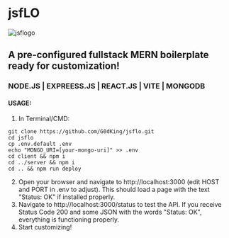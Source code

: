 
# jsfLO
![jsflogo](https://github.com/G0dKing/jsflo/assets/68952952/594c5d30-7cdf-4abb-82ef-a2d91cfca0ed)

## A pre-configured fullstack MERN boilerplate ready for customization!
### NODE.JS | EXPREESS.JS | REACT.JS | VITE | MONGODB

#### USAGE:
1. In Terminal/CMD:
```
git clone https://github.com/G0dKing/jsflo.git
cd jsflo
cp .env.default .env
echo "MONGO_URI=[your-mongo-uri]" >> .env
cd client && npm i
cd ../server && npm i
cd .. && npm run deploy
```
2. Open your browser and navigate to http://localhost:3000 (edit HOST and PORT in .env to adjust). This should load a page with the text "Status: OK" if installed properly.
3. Navigate to http://localhost:3000/status to test the API. If you receive Status Code 200 and some JSON with the words "Status: OK", everything is functioning properly.
4. Start customizing!
